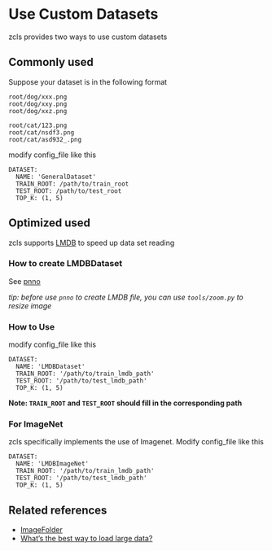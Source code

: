 
# Use Custom Datasets

zcls provides two ways to use custom datasets

## Commonly used

Suppose your dataset is in the following format

```
root/dog/xxx.png
root/dog/xxy.png
root/dog/xxz.png

root/cat/123.png
root/cat/nsdf3.png
root/cat/asd932_.png
```

modify config_file like this

```
DATASET:
  NAME: 'GeneralDataset'
  TRAIN_ROOT: /path/to/train_root
  TEST_ROOT: /path/to/test_root
  TOP_K: (1, 5)
```

## Optimized used

zcls supports [LMDB](https://lmdb.readthedocs.io/en/release/) to speed up data set reading

### How to create LMDBDataset

See [pnno](https://github.com/zjykzj/pnno)

*tip: before use `pnno` to create LMDB file, you can use `tools/zoom.py` to resize image*

### How to Use

modify config_file like this

```
DATASET:
  NAME: 'LMDBDataset'
  TRAIN_ROOT: '/path/to/train_lmdb_path'
  TEST_ROOT: '/path/to/test_lmdb_path'
  TOP_K: (1, 5)
```

**Note: `TRAIN_ROOT` and `TEST_ROOT` should fill in the corresponding path**

### For ImageNet

zcls specifically implements the use of Imagenet. Modify config_file like this

```
DATASET:
  NAME: 'LMDBImageNet'
  TRAIN_ROOT: '/path/to/train_lmdb_path'
  TEST_ROOT: '/path/to/test_lmdb_path'
  TOP_K: (1, 5)
```

## Related references

* [ImageFolder](https://pytorch.org/vision/stable/datasets.html#imagefolder)
* [What’s the best way to load large data?](https://discuss.pytorch.org/t/whats-the-best-way-to-load-large-data/2977)